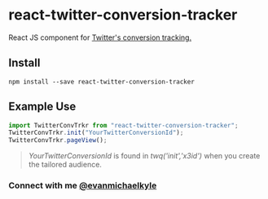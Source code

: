 # react-twitter-conversion-tracker
React JS component for [Twitter's conversion tracking.](https://business.twitter.com/en/help/campaign-measurement-and-analytics/conversion-tracking-for-websites.html)

## Install
```
npm install --save react-twitter-conversion-tracker
```

## Example Use
```js
import TwitterConvTrkr from "react-twitter-conversion-tracker";
TwitterConvTrkr.init("YourTwitterConversionId");
TwitterConvTrkr.pageView();
```
> _YourTwitterConversionId_ is found in _twq('init','x3id')_ when you create the tailored audience.

### Connect with me [@evanmichaelkyle](https://twitter.com/evanmichaelkyle)